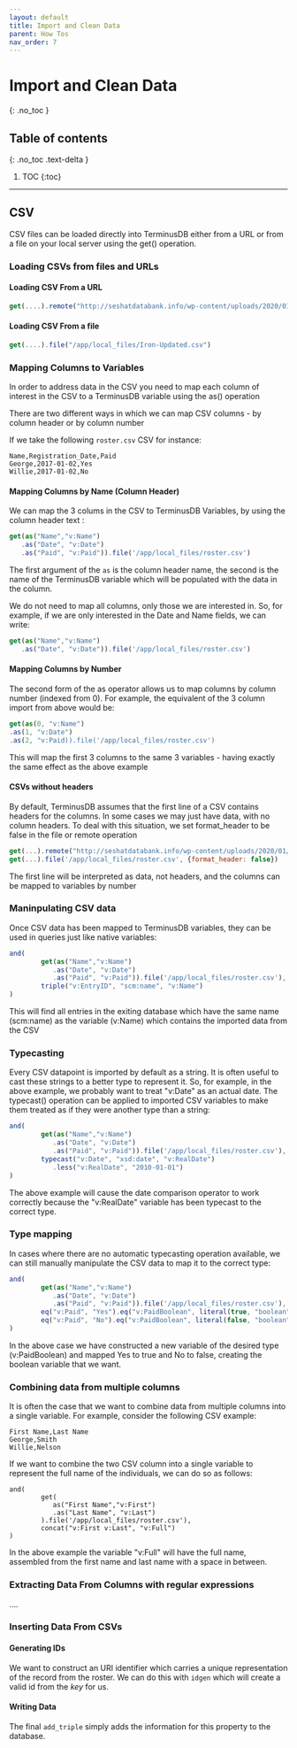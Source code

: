 ```yaml
---
layout: default
title: Import and Clean Data
parent: How Tos
nav_order: 7
---
```


# Import and Clean Data
{: .no_toc }

## Table of contents
{: .no_toc .text-delta }

1. TOC
{:toc}

---

## CSV

CSV files can be loaded directly into TerminusDB either from a URL or from a file on your local server using the get() operation.

### Loading CSVs from files and URLs

#### Loading CSV From a URL

```javascript
get(....).remote("http://seshatdatabank.info/wp-content/uploads/2020/01/Iron-Updated.csv")

```
#### Loading CSV From a file

```javascript
get(....).file("/app/local_files/Iron-Updated.csv")
```

### Mapping Columns to Variables

In order to address data in the CSV you need to map each column of interest in the CSV to a TerminusDB variable using the as() operation

There are two different ways in which we can map CSV columns - by column header or by column number

If we take the following `roster.csv` CSV for instance:

```csv
Name,Registration_Date,Paid
George,2017-01-02,Yes
Willie,2017-01-02,No
```

#### Mapping Columns by Name (Column Header)

We can map the 3 colums in the CSV to TerminusDB Variables, by using the column header text :

```javascript
get(as("Name","v:Name")
   .as("Date", "v:Date")
   .as("Paid", "v:Paid")).file('/app/local_files/roster.csv')
```

The first argument of the `as` is the column header name, the second
is the name of the TerminusDB variable which will be populated with the data in the column.

We do not need to map all columns, only those we are interested in. So, for example, if we are only interested in the Date and Name fields, we can write: 

```javascript
get(as("Name","v:Name")
   .as("Date", "v:Date")).file('/app/local_files/roster.csv')
```

#### Mapping Columns by Number

The second form of the as operator allows us to map columns by column number (indexed from 0). For example, the equivalent of the 3 column import from above would be: 

```javascript 
get(as(0, "v:Name")
.as(1, "v:Date")
.as(2, "v:Paid)).file('/app/local_files/roster.csv')
```

This will map the first 3 columns to the same 3 variables - having exactly the same effect as the above example

#### CSVs without headers

By default, TerminusDB assumes that the first line of a CSV contains headers for the columns. In some cases we may just have data, with no column headers.  To deal with this situation, we set format_header to be false in the file or remote operation

```javascript 
get(...).remote("http://seshatdatabank.info/wp-content/uploads/2020/01/Iron-Updated.csv", {format_header: false})
get(...).file('/app/local_files/roster.csv', {format_header: false})
```

The first line will be interpreted as data, not headers, and the columns can be mapped to variables by number

### Maninpulating CSV data

Once CSV data has been mapped to TerminusDB variables, they can be used in queries just like native variables: 

```javascript
and(
        get(as("Name","v:Name")
           .as("Date", "v:Date")
           .as("Paid", "v:Paid")).file('/app/local_files/roster.csv'),
        triple("v:EntryID", "scm:name", "v:Name")
)
```
This will find all entries in the exiting database which have the same name (scm:name) as the variable (v:Name) which contains the imported data from the CSV

### Typecasting

Every CSV datapoint is imported by default as a string. It is often useful to cast these strings to a better type to represent it. So, for example, in the above example, we probably want to treat "v:Date" as an actual date. The typecast() operation can be applied to imported CSV variables to make them treated as if they were another type than a string:

```javascript
and(
        get(as("Name","v:Name")
           .as("Date", "v:Date")
           .as("Paid", "v:Paid")).file('/app/local_files/roster.csv'),
        typecast("v:Date", "xsd:date", "v:RealDate")
           .less("v:RealDate", "2010-01-01")
)
```
The above example will cause the date comparison operator to work correctly because the "v:RealDate" variable has been typecast to the correct type. 

### Type mapping

In cases where there are no automatic typecasting operation available, we can still manually manipulate the CSV data to map it to the correct type: 

```javascript
and(
        get(as("Name","v:Name")
           .as("Date", "v:Date")
           .as("Paid", "v:Paid")).file('/app/local_files/roster.csv'),
        eq("v:Paid", "Yes").eq("v:PaidBoolean", literal(true, "boolean"))
        eq("v:Paid", "No").eq("v:PaidBoolean", literal(false, "boolean"))
)
```
In the above case we have constructed a new variable of the desired type (v:PaidBoolean) and mapped Yes to true and No to false, creating the boolean variable that we want. 

### Combining data from multiple columns

It is often the case that we want to combine data from multiple columns into a single variable. For example, consider the following CSV example: 

```csv
First Name,Last Name
George,Smith
Willie,Nelson
```
If we want to combine the two CSV column into a single variable to represent the full name of the individuals, we can do so as follows:

```
and(
        get(
           as("First Name","v:First")
           .as("Last Name", "v:Last")
        ).file('/app/local_files/roster.csv'),
        concat("v:First v:Last", "v:Full")
)
```

In the above example the variable "v:Full" will have the full name, assembled from the first name and last name with a space in between. 

### Extracting Data From Columns with regular expressions

....

### Inserting Data From CSVs

#### Generating IDs

We want to construct an URI identifier which carries a unique
representation of the record from the roster. We can do this with
`idgen` which will create a valid id from the *key* for us.


#### Writing Data


The final `add_triple` simply adds the information for this property
to the database.
